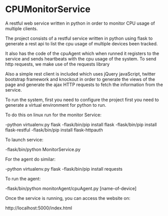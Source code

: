 CPUMonitorService
=================

A restful web service written in python in order to monitor CPU usage of multiple clients.

The project consists of a restful service written in python using flask
to generate a rest api to list the cpu usage of multiple devices been tracked.

It also has the code of the cpuAgent which when runned it registers to the service
and sends heartbeats with the cpu usage of the system. To send http requests, we
make use of the requests library

Also a simple rest client is included which uses jQuery javaScript, twitter bootstrap
framework and knockout in order to generate the views of the page and generate
the ajax HTTP requests to fetch the information from the service.


To run the system, first you need to configure the project first you need to 
generate a virtual environment for python to run. 

To do this on linux run for the monitor Service:

-python virtualenv.py flask
-flask/bin/pip install flask
-flask/bin/pip install flask-restful
-flask/bin/pip install flask-httpauth

To launch service:

-flask/bin/python MonitorService.py

For the agent do similar:

-python virtualenv.py flask
-flask/bin/pip install requests

To run the agent:

-flask/bin/python monitorAgent/cpuAgent.py [name-of-device]

Once the service is running, you can access the website on:

http://localhost:5000/index.html
